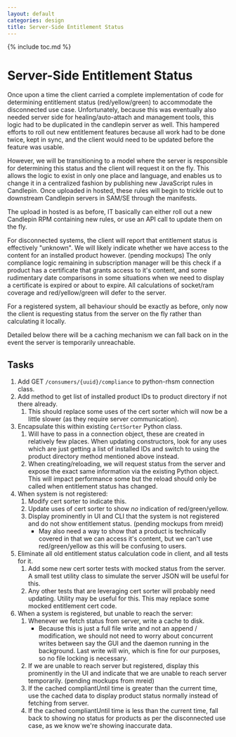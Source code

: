 ```yaml
---
layout: default
categories: design
title: Server-Side Entitlement Status
---
```

{% include toc.md %}

# Server-Side Entitlement Status
Once upon a time the client carried a complete implementation of code for
determining entitlement status (red/yellow/green) to accommodate the
disconnected use case. Unfortunately, because this was eventually also needed
server side for healing/auto-attach and management tools, this logic had to be
duplicated in the candlepin server as well. This hampered efforts to roll out
new entitlement features because all work had to be done twice, kept in sync,
and the client would need to be updated before the feature was usable.

However, we will be transitioning to a model where the server is responsible
for determining this status and the client will request it on the fly. This
allows the logic to exist in only one place and language, and enables us to
change it in a centralized fashion by publishing new JavaScript rules in
Candlepin. Once uploaded in hosted, these rules will begin to trickle out to
downstream Candlepin servers in SAM/SE through the manifests. 

The upload in hosted is as before, IT basically can either roll out a new
Candlepin RPM containing new rules, or use an API call to update them on the
fly.

For disconnected systems, the client will report that entitlement status is
effectively "unknown". We will likely indicate whether we have access to the
content for an installed product however. (pending mockups) The only compliance
logic remaining in subscription manager will be this check if a product has a
certificate that grants access to it's content, and some rudimentary date
comparisons in some situations when we need to display a certificate is expired
or about to expire. All calculations of socket/ram coverage and
red/yellow/green will defer to the server.

For a registered system, all behaviour should be exactly as before, only now
the client is requesting status from the server on the fly rather than
calculating it locally.

Detailed below there will be a caching mechanism we can fall back on in the
event the server is temporarily unreachable.

## Tasks
1. Add GET `/consumers/{uuid}/compliance` to python-rhsm connection class.
1. Add method to get list of installed product IDs to product directory if not
   there already.
   1. This should replace some uses of the cert sorter which will now be a
      little slower (as they require server communication).
1. Encapsulate this within existing `CertSorter` Python class. 
   1. Will have to pass in a connection object, these are created in relatively
      few places. When updating constructors, look for any uses which are just
      getting a list of installed IDs and switch to using the product directory
      method mentioned above instead.
   1. When creating/reloading, we will request status from the server and
      expose the exact same information via the existing Python object. This
      will impact performance some but the reload should only be called when
      entitlement status has changed.
1. When system is not registered:
   1. Modify cert sorter to indicate this.
   1. Update uses of cert sorter to show *no* indication of red/green/yellow.
   1. Display prominently in UI and CLI that the system is not registered and
   do not show entitlement status. (pending mockups from mreid) 
      * May also need a way to show that a product is technically covered in
        that we can access it's content, but we can't use red/green/yellow as
        this will be confusing to users.
1. Eliminate all old entitlement status calculation code in client, and all
tests for it.
   1. Add some new cert sorter tests with mocked status from the server. A
   small test utility class to simulate the server JSON will be useful for
   this.
   1. Any other tests that are leveraging cert sorter will probably need
   updating. Utility may be useful for this. This may replace some mocked
   entitlement cert code.
1. When a system is registered, but unable to reach the server:
   1. Whenever we fetch status from server, write a cache to disk.
      * Because this is just a full file write and not an append /
        modification, we should not need to worry about concurrent writes
        between say the GUI and the daemon running in the background. Last
        write will win, which is fine for our purposes, so no file locking is
        necessary.
   1. If we are unable to reach server but registered, display this prominently
   in the UI and indicate that we are unable to reach server temporarily.
   (pending mockups from mreid)
   1. If the cached compliantUntil time is greater than the current time, use
   the cached data to display product status normally instead of fetching from
   server.
   1. If the cached compliantUntil time is less than the current time, fall
   back to showing no status for products as per the disconnected use case, as
   we know we're showing inaccurate data.
